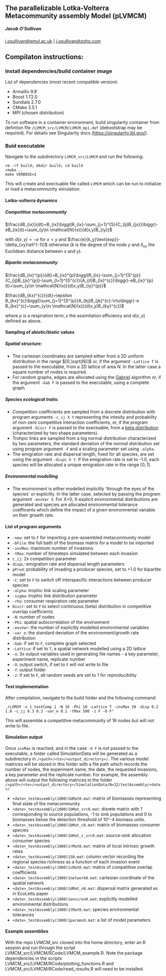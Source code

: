 ## The parallelizable Lotka-Volterra Metacommunity assembly Model (pLVMCM)
##### Jacob O'Sullivan
j.osullivan@qmul.ac.uk | j.osullivan@zoho.com

## Compilaton instructions:

### Install dependencies/build container image

List of dependencies (most recent compatible version):
- Armaillo 9.8
- Boost 1.72.0
- Sundials 2.7.0
- CMake 3.5.1
- MPI (chosen distribution)

To run software in a container environment, build singularity container from defintion file `/LVMCM_src/LVMCM/LVMCM_mpi.def` (debootstrap may be required).
For details see Singularity docs (https://singularity.lbl.gov/).

### Buid executable

Navigate to the subdirectory `LVMCM_src/LVMCM` and run the following:

```
rm -rf build; mkdir build; cd build
cmake ..
make VERBOSE=1
```

This will create and exectuable file called `LVMCM` which can be run to initialize or load a metacommunity simulation.

#### Lotka-volterra dynamics

##### Competitive metacommunity

$\frac{dB_{ix}}{dt}=B_{ix}\biggl(R_{ix}-\sum_{j=1}^{S}{C_{ij}B_{jx}}\biggr)-eB_{ix}(t)+\sum_{y\in \mathcal{N}(x)}{d(x,y)B_{iy}}$

with $d(x,y)=-e\ \text{for}\ x=y$ and $\frac{e}{k_y}\text{exp}(-\delta_{xy}\ell^{-1})$ otherwise ($k$ is the degree of the node $y$ and $\delta_{xy}$ the Euclidean distance between $x$ and $y$).


##### Biparite metacommunity

$\frac{dB_{ix}^{p}}{dt}=B_{ix}^{p}\biggl(R_{ix}-\sum_{j=1}^{S^{p}}{C_{ij}B_{jx}^{p}}-\sum_{l=1}^{S^{c}}{A_{il}B_{lx}^{c}}\biggr)-eB_{ix}^{p}(t)+\sum_{y\in \mathcal{N}(x)}{d(x,y)B_{iy}^{p}}$

$\frac{dB_{kx}^{c}}{dt}=\epsilon B_{kx}^{c}\biggl(\sum_{j=1}^{S^{p}}A_{kj}B_{jk}^{c}-\rho\biggr)-e B_{kx}^{c}+\sum_{y\in \mathcal{N}(x)}{d(x,y)B_{ky}^{c}}$

where $\rho$ is a respiration term, $\epsilon$ the assimilation efficiency and $d(x,y)$ defined as above.

#### Sampling of abiotic/biotic values

##### Spatial structure:
- The cartesian coordinates are sampled either from a 2D uniform distribution in the range $[0,\sqrt{N}]$ or, if the argument `-Lattice T` is passed to the executable, from a 2D lattice of area $N$.
In the latter case a square number of nodes is required.
- For random graphs, edges are allocated using the [Gabriel](https://en.wikipedia.org/wiki/Gabriel_graph) algorithm or, if the argument `-Gab F` is passed to the executable, using a complete graph.

##### Species ecological traits:
- Competition coefficients are sampled from a discrete distribution with program arguments `-c_ij X Y` representing the intesity and probability of non-zero competitive interaction coefficients, or, if the program argument `-Discr F` is passed to the exectuable, from a [beta distribution](https://en.wikipedia.org/wiki/Beta_distribution) (characterized by two shape parameters).
- Trohpic links are sampled from a log normal distribution characterized by two parameters, the standard deviation of the _normal_ distribution set using program argument `-F` and a scaling parameter set using `-alpha`.
- The emigration rate and dispersal length, fixed for all species, are set using the argument `-dispL X Y`. If the emigration rate is set to -1.0, each species will be allocated a unique emigration rate in the range $[0,1]$.

##### Environmental modelling
- The environment is either modelled implicitly 'through the eyes of the species' or explicitly. In the latter case, selected by passing the program argument `-envVar X`. For X>0, X explicit environmental distributions are generated and species are allocated environmental tolerance coefficents which define the impact of a given environmental variable on their growth rate.

#### List of program arguments

- `-new`: set to `F` for importing a pre-assembled metacommunity model
- `-bFile`: the full bath of the biomass matrix for a model to be imported
- `-invMax`: maximum number of invasions
- `-tMax`: number of timesteps simulated between each invasion
- `c_ij`: 2x competition parameter
- `dispL`: emigration rate and dispersal length parameters
- `pProd`: probability of invading a producer species, set to <1.0 for bipartite model
- `-C`: set to `F` to switch off interspecific interactions between producer species
- `-alpha`: trophic link scaling parameter
- `-sigma`: trophic link distribution parameter
- `-rho`: consumer respiration rate parameter
- `Discr`: set to `F` to select continuous (beta) distribution in competitive overlap coefficients
- `-N`: number of nodes
- `-Phi`: spatial autocorrelation of the environment
- `-envVar`: the number of explicitly modelled environmental variables
- `-var_e`: the standard deviation of the environment/growth rate distribution
- `-Gab`: if set to `F`, complete graph selected
- `-Lattice`: if set to `T`, a spatial network modelled using a 2D lattice
- `-o`: 3x output variables used in generating file names - a key parameter, experiment name, replicate number
- `-O`: output switch, if set to `F` will not write to file
- `-f`: output folder
- `-z`: if set to `F`, all random seeds are set to 1 for reproducibility

#### Test implementation

After compilation, navigate to the build folder and the following command:

```
./LVMCM -o 1 testComp 1 -N 16 -Phi 10 -Lattice T -invMax 20 -disp 0.2 1.0 -c_ij 0.3 0.3 -var_e 0.1 -tMax 500 -z F -O F"
```

This will assemble a competitive metacommunity of 16 nodes but will not write to file.

#### Simulation output

Once `invMax` is reached, and in the case `-O F` is _not_ passed to the executable, a folder called SimulationData will be generated as a subdirectory in `/<path>/<to>/<output_directory>/`.
The various model matrices will be stored in this folder with a file path which records the number of nodes, the experiment name, the date, the requested invasions, a key parameter and the replicate number.
For example, the assembly above will output the following matrices in the folder `/<path>/<to>/<output_directory>/SimulationData/N=32/testAssembly/<date>/`

- `<date>_testAssembly(1000)1bMat0.mat`: matrix of biomasses representing final state of the metacommunity
- `<date>_testAssembly(1000)1bMat_src0.mat`: disrete matrix with 1 corresponding to source populations, -1 to sink populations and 0 to biomasses below the detection threshold of 10^-4 biomass units.
- `<date>_testAssembly(1000)1bMat_c0.mat`: matrix of biomasses consumer species
- `<date>_testAssembly(1000)1bMat_c_src0.mat`: source-sink allocation consumer species
- `<date>_testAssembly(1000)1rMat0.mat`: matrix of local intrinsic growth rates
- `<date>_testAssembly(1000)1S0.mat`: column vector recording the regional species richness as a function of each invasion event
- `<date>_testAssembly(1000)1cMat0.mat`: matrix of competitive overlap coefficients
- `<date>_testAssembly(1000)1network0.mat`: cartesian coordinate of the spatial network
- `<date>_testAssembly(1000)1dMat_n0.mat`: dispersal matrix generated as in EcoLetts paper
- `<date>_testAssembly(1000)1environ0.mat`: explicitly modelled environmental distributions
- `<date>_testAssembly(1000)1tMat0.mat`: species environmental tolerances
- `<date>_testAssembly(1000)1params0.mat`: a list of model parameters

#### Example assemblies

With the repo LVMCM_src cloned into the home directory, enter an R session and run through the script LVMCM_src/LVMCM/RCode/LVMCM_example.R. Note the package dependencies in the scripts LVMCM_src/LVMCM/RCode/plotting_functions.R and LVMCM_src/LVMCM/RCode/read_results.R will need to be installed.

